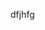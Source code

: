                                                        
dfjhfg
          
        
        
        
        
        
        
        
        
        
        
        
        
        
        
        
        
        
        
        
        
        
